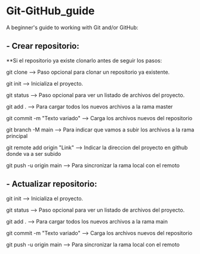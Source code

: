 # Git-GitHub_guide
A beginner's guide to working with Git and/or GitHub:

## - Crear repositorio:

**Si el repositorio ya existe clonarlo antes de seguir los pasos:

  git clone                                           --> Paso opcional para clonar un repositorio ya existente.

  git init                                            --> Inicializa el proyecto.
  
  git status                                          --> Paso opcional para ver un listado de archivos del proyecto.
  
  git add .                                           --> Para cargar todos los nuevos archivos a la rama master
  
  git commit -m "Texto variado"                       --> Carga los archivos nuevos del repositorio
  
  git branch -M main                                  --> Para indicar que vamos a subir los archivos a la rama principal
  
  git remote add origin "Link"                        --> Indicar la direccion del proyecto en github donde va a ser subido
  
  git push -u origin main                             --> Para sincronizar la rama local con el remoto 


## - Actualizar repositorio:
  git init                                            --> Inicializa el proyecto.
  
  git status                                          --> Paso opcional para ver un listado de archivos del proyecto.
  
  git add .                                           --> Para cargar todos los nuevos archivos a la rama main
  
  git commit -m "Texto variado"                       --> Carga los archivos nuevos del repositorio
  
  git push -u origin main                             --> Para sincronizar la rama local con el remoto
